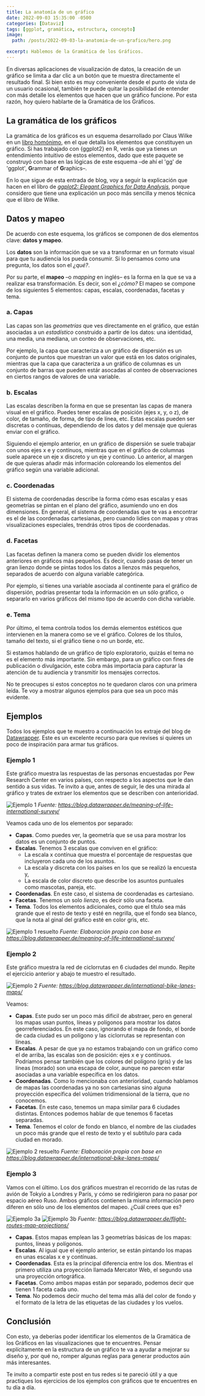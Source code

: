 ```yaml
---
title: La anatomía de un gráfico
date: 2022-09-03 15:35:00 -0500
categories: [Dataviz]
tags: [ggplot, gramática, estructura, concepto]
image: 
  path: /posts/2022-09-03-la-anatomia-de-un-grafico/hero.png

excerpt: Hablemos de la Gramática de los Gráficos.
---
```


En diversas aplicaciones de visualización de datos, la creación de un gráfico se limita a dar clic a un botón que te muestra directamente el resultado final. Si bien esto es muy conveniente desde el punto de vista de un usuario ocasional, también te puede quitar la posibilidad de entender con más detalle los elementos que hacen que un gráfico funcione. Por esta razón, hoy quiero hablarte de la Gramática de los Gráficos.

## La gramática de los gráficos

La gramática de los gráficos es un esquema desarrollado por Claus Wilke en un [libro homónimo](https://www.amazon.com/Grammar-Graphics-Statistics-Computing/dp/0387245448), en el que detalla los elementos que constituyen un gráfico. Si has trabajado con {ggplot2} en R, verás que ya tienes un entendimiento intuitivo de estos elementos, dado que este paquete se construyó con base en las lógicas de este esquema –de ahí el 'gg' de 'ggplot', **G**rammar of **G**raphics–.

En lo que sigue de esta entrada de blog, voy a seguir la explicación que hacen en el libro de *[ggplot2: Elegant Graphics for Data Analysis](https://ggplot2-book.org/introduction.html)*, porque considero que tiene una explicación un poco más sencilla y menos técnica que el libro de Wilke.

## Datos y mapeo

De acuerdo con este esquema, los gráficos se componen de dos elementos clave: **datos y mapeo**. 

Los **datos** son la información que se va a transformar en un formato visual para que tu audiencia los pueda consumir. Si lo pensamos como una pregunta, los datos son el *¿qué?*.

Por su parte, el **mapeo** –o *mapping* en inglés– es la forma en la que se va a realizar esa transformación. Es decir, son el *¿cómo?* El mapeo se compone de los siguientes 5 elementos: capas, escalas, coordenadas, facetas y tema.

### a. Capas

Las capas son las *geometrías* que ves directamente en el gráfico, que están asociadas a un *estadístico* construido a partir de los datos: una identidad, una media, una mediana, un conteo de observaciones, etc.

Por ejemplo, la capa que caracteriza a un gráfico de dispersión es un conjunto de puntos que muestran un valor que está en los datos originales, mientras que la capa que caracteriza a un gráfico de columnas es un conjunto de barras que pueden estár asocadas al conteo de observaciones en ciertos rangos de valores de una variable.

### b. Escalas

Las escalas describen la forma en que se presentan las capas de manera visual en el gráfico. Puedes tener escalas de posición (ejes x, y, o z), de color, de tamaño, de forma, de tipo de línea, etc. Estas escalas pueden ser discretas o contínuas, dependiendo de los datos y del mensaje que quieras enviar con el gráfico.

Siguiendo el ejemplo anterior, en un gráfico de dispersión se suele trabajar con unos ejes x e y contínuos, mientras que en el gráfico de columnas suele aparece un eje x discreto y un eje y contínuo. Lo anterior, al margen de que quieras añadir más información coloreando los elementos del gráfico según una variable adicional.

### c. Coordenadas

El sistema de coordenadas describe la forma cómo esas escalas y esas geometrías se pintan en el plano del gráfico, asumiendo uno en dos dimensiones. En general, el sistema de coordenadas que te vas a encontrar es el de las coordenadas cartesianas, pero cuando lidies con mapas y otras visualizaciones especiales, trendrás otros tipos de coordenadas.

### d. Facetas

Las facetas definen la manera como se pueden dividir los elementos anteriores en gráficos más pequeños. Es decir, cuando pasas de tener un gran lienzo donde se pintas todos los datos a lienzos más pequeños, separados de acuerdo con alguna variable categórica.

Por ejemplo, si tienes una variable asociada al continente para el gráfico de dispersión, podrías presentar toda la información en un sólo gráfico, o separarlo en varios gráficos del mismo tipo de acuerdo con dicha variable.

### e. Tema

Por último, el tema controla todos los demás elementos estéticos que intervienen en la manera como se ve el gráfico. Colores de los títulos, tamaño del texto, si el gráfico tiene o no un borde, etc.

Si estamos hablando de un gráfico de tiplo exploratorio, quizás el tema no es el elemento más importante. Sin embargo, para un gráfico con fines de publicación o divulgación, este cobra más importacia para capturar la atención de tu audiencia y transmitir los mensajes correctos.

No te preocupes si estos conceptos no te quedaron claros con una primera leída. Te voy a mostrar algunos ejemplos para que sea un poco más evidente.

## Ejemplos

Todos los ejemplos que te muestro a continuación los extraje del blog de [Datawrapper](https://www.datawrapper.de). Este es un excelente recurso para que revises si quieres un poco de inspiración para armar tus gráficos.

### Ejemplo 1

Este gráfico muestra las respuestas de las personas encuestadas por Pew Research Center en varios países, con respecto a los aspectos que le dan sentido a sus vidas. Te invito a que, antes de seguir, le des una mirada al gráfico y trates de extraer los elementos que se describen con anterioridad.

![Ejemplo 1](Ejemplo_1.png)
*Fuente: https://blog.datawrapper.de/meaning-of-life-international-survey/*

Veamos cada uno de los elementos por separado:

* **Capas**. Como puedes ver, la geometría que se usa para mostrar los datos es un conjunto de puntos.
* **Escalas**. Tenemos 3 escalas que conviven en el gráfico:
  * La escala x contínua que muestra el porcentaje de respuestas que incluyeron cada uno de los asuntos.
  * La escala y discreta con los países en los que se realizó la encuesta y,
  * La escala de color discreto que describe los asuntos puntuales como mascotas, pareja, etc.
* **Coordenadas**. En este caso, el sistema de coordenadas es cartesiano.
* **Facetas**. Tenemos un solo *lienzo*, es decir sólo una faceta.
* **Tema**. Todos los elementos adicionales, como que el título sea más grande que el resto de texto y esté en negrilla, que el fondo sea blanco, que la nota al ginal del gráfico esté en color gris, etc.

![Ejemplo 1 resuelto](Ejemplo_1_resuelto.png)
*Fuente: Elaboración propia con base en https://blog.datawrapper.de/meaning-of-life-international-survey/*


### Ejemplo 2

Este gráfico muestra la red de ciclorrutas en 6 ciudades del mundo. Repite el ejercicio anterior y abajo te muestro el resultado.

![Ejemplo 2](Ejemplo_2.png)
*Fuente: https://blog.datawrapper.de/international-bike-lanes-maps/*

Veamos:

* **Capas**. Este pudo ser un poco más dificil de abstraer, pero en general los mapas usan puntos, líneas y polígonos para mostrar los datos georreferenciados. En este caso, ignorando el mapa de fondo, el borde de cada ciudad es un polígono y las ciclorrutas se representan con líneas.
* **Escalas**. A pesar de que ya no estamos trabajando con un gráfico como el de arriba, las escalas son de posición: ejes x e y contínuos. Podríamos pensar también que los colores del polígono (gris) y de las líneas (morado) son una escapa de color, aunque no parecen estar asociadas a una variable específica en los datos.
* **Coordenadas**. Como lo mencionaba con anterioridad, cuando hablamos de mapas las coordenadas ya no son cartesianas sino alguna proyección específica del volúmen tridimensional de la tierra, que no conocemos.
* **Facetas**. En este caso, tenemos un mapa similar para 6 ciudades distintas. Entonces podemos hablar de que tenemos 6 facetas separadas.
* **Tema**. Tenemos el color de fondo en blanco, el nombre de las ciudades un poco más grande que el resto de texto y el subtítulo para cada ciudad en morado.
  
![Ejemplo 2 resuelto](Ejemplo_2_resuelto.png)
*Fuente: Elaboración propia con base en https://blog.datawrapper.de/international-bike-lanes-maps/*

### Ejemplo 3

Vamos con el último. Los dos gráficos muestran el recorrido de las rutas de avión de Tokyio a Londres y París, y cómo se redirigieron para no pasar por espacio aéreo Ruso. Ambos gráficos contienen la misma información pero diferen en sólo uno de los elementos del mapeo. ¿Cuál crees que es?

![Ejemplo 3a](Ejemplo_3a.png)
![Ejemplo 3b](Ejemplo_3b.png)
*Fuente: https://blog.datawrapper.de/flight-routes-map-projections/*

* **Capas**. Estos mapas emplean las 3 geometrías básicas de los mapas: puntos, líneas y polígonos.
* **Escalas**. Al igual que el ejemplo anterior, se están pintando los mapas en unas escalas x e y contínuas.
* **Coordenadas**. Esta es la principal diferencia entre los dos. Mientras el primero utiliza una proyección llamada Mercator Web, el segundo usa una proyección ortográfica.
* **Facetas**. Como ambos mapas están por separado, podemos decir que tienen 1 faceta cada uno.
* **Tema**. No podemos decir mucho del tema más allá del color de fondo y el formato de la letra de las etiquetas de las ciudades y los vuelos.

## Conclusión

Con esto, ya deberías poder identificar los elementos de la Gramática de los Gráficos en las visualizaciones que te encuentres. Pensar explícitamente en la estructura de un gráfico te va a ayudar a mejorar su diseño y, por qué no, romper algunas reglas para generar productos aún más interesantes.

Te invito a compartir este post en tus redes si te pareció útil y a que practiques los ejercicios de los ejemplos con gráficos que te encuentres en tu día a día.
